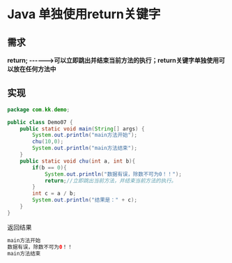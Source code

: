 # Java 单独使用return关键字

## 需求

**return; ------>可以立即跳出并结束当前方法的执行；return关键字单独使用可以放在任何方法中**

## 实现

```java
package com.kk.demo;

public class Demo07 {
    public static void main(String[] args) {
        System.out.println("main方法开始");
        chu(10,0);
        System.out.println("main方法结束");
    }
    public static void chu(int a, int b){
        if(b == 0){
            System.out.println("数据有误，除数不可为0！！");
            return;//立即跳出当前方法，并结束当前方法的执行。
        }
        int c = a / b;
        System.out.println("结果是：" + c);
    }
}

```

返回结果

```java
main方法开始
数据有误，除数不可为0！！
main方法结束
```

